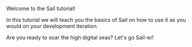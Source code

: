 Welcome to the Sail tutorial!

In this tutorial we will teach you the basics of Sail on how to use it as you would on your development iteration.

Are you ready to soar the high digital seas? Let's go Sail-er!